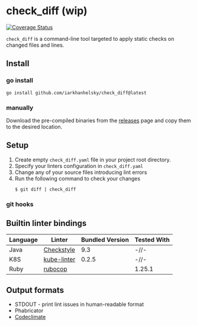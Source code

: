 # check_diff (wip)

[![Coverage Status](https://coveralls.io/repos/github/iarkhanhelsky/check_diff/badge.svg)](https://coveralls.io/github/iarkhanhelsky/check_diff)

`check_diff` is a command-line tool targeted to apply static checks on changed
files and lines. 

## Install

### go install

```
go install github.com/iarkhanhelsky/check_diff@latest
```

### manually

Download the pre-compiled binaries from the [releases](https://github.com/iarkhanhelsky/check_diff/releases) 
page and copy them to the desired location.

## Setup

1. Create empty `check_diff.yaml` file in your project root directory.
2. Specify your linters configuration in `check_diff.yaml`
3. Change any of your source files introducing lint errors
4. Run the following command to check your changes
   ```
   $ git diff | check_diff 
   ```

### git hooks



## Builtin linter bindings

| Language | Linter                                              | Bundled Version | Tested With  |
|----------|-----------------------------------------------------|-----------------|--------------|
| Java     | [Checkstyle](pkg/checker/java/checkstyle/Readme.md) | 9.3             | -//-         |
| K8S      | [kube-linter](pkg/checker/k8s/kubelinter/Readme.md) | 0.2.5           | -//-         |
| Ruby     | [rubocop](pkg/checker/ruby/rubocop/Readme.md)       |                 | 1.25.1       |
 
## Output formats

* STDOUT - print lint issues in human-readable format
* Phabricator
* [Codeclimate](https://github.com/codeclimate/platform/blob/master/spec/analyzers/SPEC.md) 